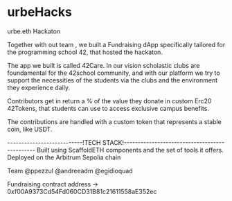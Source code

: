 # urbeHacks
urbe.eth Hackaton

Together with out team , we built a Fundraising dApp specifically tailored for the programming school 42, that hosted the hackaton. 

The app we built is called 42Care. 
In our vision scholastic clubs are foundamental for the 42school community, and with our platform we try to support the necessities of the students via the clubs and the environment they experience daily. 

Contributors get in return a % of the value they donate in custom Erc20 42Tokens, that students can use to access exclusive campus benefits. 

The contributions are handled with a custom token that represents a stable coin, like USDT. 



---------------------------!TECH STACK!----------------------------------------------
Built using ScaffoldETH components and the set of tools it offers. 
Deployed on the Arbitrum Sepolia chain


Team @ppezzul @andreeadm @egidioquad
 
Fundraising contract address -> 0xf00A9373Cd54Fd060CD31B81c21611558aE352ec
